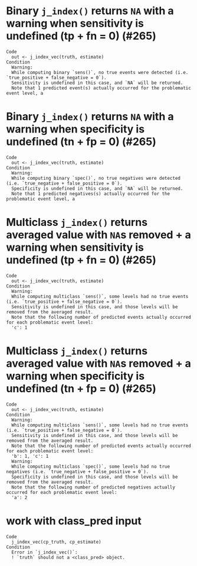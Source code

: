 # Binary `j_index()` returns `NA` with a warning when sensitivity is undefined (tp + fn = 0) (#265)

    Code
      out <- j_index_vec(truth, estimate)
    Condition
      Warning:
      While computing binary `sens()`, no true events were detected (i.e. `true_positive + false_negative = 0`).
      Sensitivity is undefined in this case, and `NA` will be returned.
      Note that 1 predicted event(s) actually occurred for the problematic event level, a

# Binary `j_index()` returns `NA` with a warning when specificity is undefined (tn + fp = 0) (#265)

    Code
      out <- j_index_vec(truth, estimate)
    Condition
      Warning:
      While computing binary `spec()`, no true negatives were detected (i.e. `true_negative + false_positive = 0`).
      Specificity is undefined in this case, and `NA` will be returned.
      Note that 1 predicted negatives(s) actually occurred for the problematic event level, a

# Multiclass `j_index()` returns averaged value with `NA`s removed + a warning when sensitivity is undefined (tp + fn = 0) (#265)

    Code
      out <- j_index_vec(truth, estimate)
    Condition
      Warning:
      While computing multiclass `sens()`, some levels had no true events (i.e. `true_positive + false_negative = 0`).
      Sensitivity is undefined in this case, and those levels will be removed from the averaged result.
      Note that the following number of predicted events actually occurred for each problematic event level:
      'c': 1

# Multiclass `j_index()` returns averaged value with `NA`s removed + a warning when specificity is undefined (tn + fp = 0) (#265)

    Code
      out <- j_index_vec(truth, estimate)
    Condition
      Warning:
      While computing multiclass `sens()`, some levels had no true events (i.e. `true_positive + false_negative = 0`).
      Sensitivity is undefined in this case, and those levels will be removed from the averaged result.
      Note that the following number of predicted events actually occurred for each problematic event level:
      'b': 1, 'c': 1
      Warning:
      While computing multiclass `spec()`, some levels had no true negatives (i.e. `true_negative + false_positive = 0`).
      Specificity is undefined in this case, and those levels will be removed from the averaged result.
      Note that the following number of predicted negatives actually occurred for each problematic event level:
      'a': 2

# work with class_pred input

    Code
      j_index_vec(cp_truth, cp_estimate)
    Condition
      Error in `j_index_vec()`:
      ! `truth` should not a <class_pred> object.

